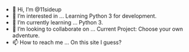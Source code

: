 - 👋 Hi, I’m @11sideup
- 👀 I’m interested in ... Learning Python 3 for development.
- 🌱 I’m currently learning ... Python 3.
- 💞️ I’m looking to collaborate on ... Current Project: Choose your own adventure.
- 📫 How to reach me ... On this site I guess?

<!---
11sideup/11sideup is a ✨ special ✨ repository because its `README.md` (this file) appears on your GitHub profile.
You can click the Preview link to take a look at your changes.
--->
